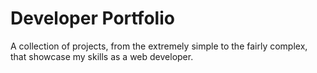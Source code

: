 # Developer Portfolio

A collection of projects, from the extremely simple to the fairly complex, that showcase my skills as a web developer.
